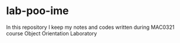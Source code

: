 # lab-poo-ime
In this repository I keep my notes and codes written during MAC0321 course Object Orientation Laboratory

